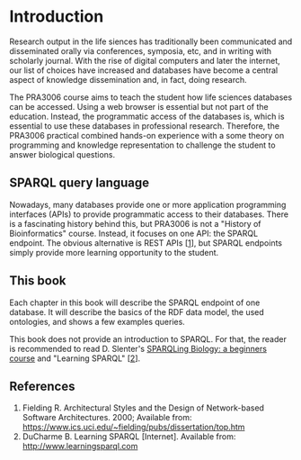 # Introduction

Research output in the life siences has traditionally been communicated and disseminated orally via conferences, symposia, etc,
and in writing with scholarly journal. With the rise of digital computers and later the internet, our list of choices have
increased and databases have become a central aspect of <a name="tp1">knowledge dissemination</a> and, in fact, doing research.

The PRA3006 course aims to teach the student how life sciences databases can be accessed. Using a web browser is essential
but not part of the education. Instead, the programmatic access of the databases is, which is essential to use these
databases in professional research. Therefore, the PRA3006 practical combined hands-on experience with a some theory on
programming and knowledge representation to challenge the student to answer biological questions.

## SPARQL query language

Nowadays, many databases provide one or more <a name="tp2">application programming interfaces</a> (<a name="tp3">API</a>s) to provide programmatic access to
their databases. There is a fascinating history behind this, but PRA3006 is not a "History of Bioinformatics" course.
Instead, it focuses on one API: the SPARQL endpoint. The obvious alternative is <a name="tp4">REST</a> APIs [<a href="#citeref1">1</a>],
but <a name="tp5">SPARQL endpoint</a>s simply provide more learning opportunity to the student.

## This book

Each chapter in this book will describe the SPARQL endpoint of one database. It will describe the basics of the RDF
data model, the used ontologies, and shows a few examples queries.

This book does not provide an introduction to <a name="tp6">SPARQL</a>. For that, the reader is recommended to read
D. Slenter's [SPARQLing Biology: a beginners course](https://bigcat-um.github.io/SPARQLTutorialBioSB2019/) and
"Learning SPARQL" [<a href="#citeref2">2</a>].

## References

1. <a name="citeref1"></a>Fielding R. Architectural Styles and the Design of Network-based Software Architectures. 2000; Available from: https://www.ics.uci.edu/~fielding/pubs/dissertation/top.htm
2. <a name="citeref2"></a>DuCharme B. Learning SPARQL [Internet]. Available from: http://www.learningsparql.com

